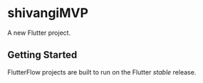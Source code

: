 # shivangiMVP

A new Flutter project.

## Getting Started

FlutterFlow projects are built to run on the Flutter _stable_ release.
